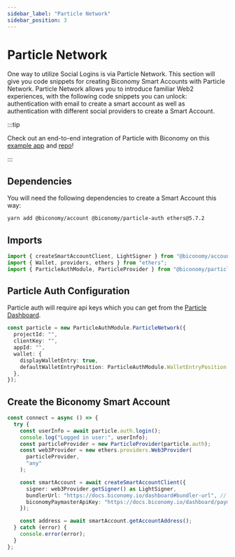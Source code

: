 ```yaml
---
sidebar_label: "Particle Network"
sidebar_position: 3
---
```


# Particle Network

One way to utilize Social Logins is via Particle Network. This section will give you code snippets for creating Biconomy Smart Accounts with Particle Network. Particle Network allows you to introduce familiar Web2 experiences, with the following code snippets you can unlock: authentication with email to create a smart account as well as authentication with different social providers to create a Smart Account.

:::tip

Check out an end-to-end integration of Particle with Biconomy on this [example app](https://aaparticle.vercel.app/) and [repo](https://github.com/bcnmy/biconomy_particle_example)!

:::

## Dependencies

You will need the following dependencies to create a Smart Account this way:

```bash
yarn add @biconomy/account @biconomy/particle-auth ethers@5.7.2
```

## Imports

```typescript
import { createSmartAccountClient, LightSigner } from "@biconomy/account";
import { Wallet, providers, ethers } from "ethers";
import { ParticleAuthModule, ParticleProvider } from "@biconomy/particle-auth";
```

## Particle Auth Configuration

Particle auth will require api keys which you can get from the [Particle Dashboard](https://docs.particle.network/getting-started/dashboard).

```typescript
const particle = new ParticleAuthModule.ParticleNetwork({
  projectId: "",
  clientKey: "",
  appId: "",
  wallet: {
    displayWalletEntry: true,
    defaultWalletEntryPosition: ParticleAuthModule.WalletEntryPosition.BR,
  },
});
```

## Create the Biconomy Smart Account

```typescript
const connect = async () => {
  try {
    const userInfo = await particle.auth.login();
    console.log("Logged in user:", userInfo);
    const particleProvider = new ParticleProvider(particle.auth);
    const web3Provider = new ethers.providers.Web3Provider(
      particleProvider,
      "any"
    );

    const smartAccount = await createSmartAccountClient({
      signer: web3Provider.getSigner() as LightSigner,
      bundlerUrl: "https://docs.biconomy.io/dashboard#bundler-url", // <-- Read about this here
      biconomyPaymasterApiKey: "https://docs.biconomy.io/dashboard/paymaster", // <-- Read about this here
    });

    const address = await smartAccount.getAccountAddress();
  } catch (error) {
    console.error(error);
  }
};
```
